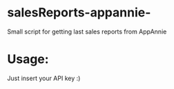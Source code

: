 salesReports-appannie-
======================

Small script for getting last sales reports from AppAnnie

Usage:
=====================
Just insert your API key :)
